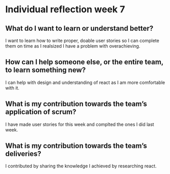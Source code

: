 # Individual reflection week 7

## What do I want to learn or understand better?
I want to learn how to write proper, doable user stories so I can complete them on time as I realsized I have a problem with overachieving. 

## How can I help someone else, or the entire team, to learn something new?
I can help with design and understanding of react as I am more comfortable with it. 

## What is my contribution towards the team’s application of scrum?
I have made user stories for this week and complted the ones I did last week. 

## What is my contribution towards the team’s deliveries?
I contributed by sharing the knowledge I achieved by researching react. 